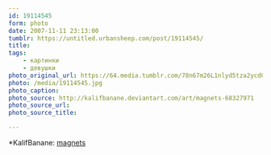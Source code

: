 ```yaml
---
id: 19114545
form: photo
date: 2007-11-11 23:13:00
tumblr: https://untitled.urbansheep.com/post/19114545/
title:
tags:
    - картинки
    - девушки
photo_original_url: https://64.media.tumblr.com/78n67m26L1nlyd5tza2ycd0o_1280.jpg
photo: /media/19114545.jpg
photo_caption: 
photo_source: http://kalifbanane.deviantart.com/art/magnets-68327971
photo_source_url:
photo_source_title:

---
```


<p>*KalifBanane: <a href="http://kalifbanane.deviantart.com/art/magnets-68327971">magnets </a></p>
